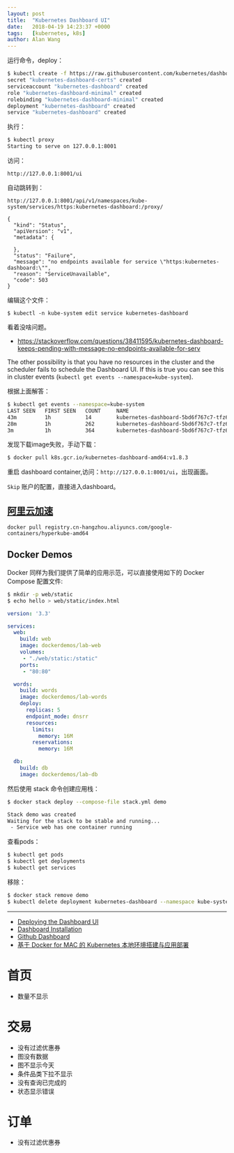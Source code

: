 ```yaml
---
layout: post
title:  "Kubernetes Dashboard UI"
date:   2018-04-19 14:23:37 +0000
tags:   [kubernetes, k8s]
author: Alan Wang
---
```


运行命令，deploy：
```sh
$ kubectl create -f https://raw.githubusercontent.com/kubernetes/dashboard/master/src/deploy/recommended/kubernetes-dashboard.yaml
secret "kubernetes-dashboard-certs" created
serviceaccount "kubernetes-dashboard" created
role "kubernetes-dashboard-minimal" created
rolebinding "kubernetes-dashboard-minimal" created
deployment "kubernetes-dashboard" created
service "kubernetes-dashboard" created
```

执行：
```sh
$ kubectl proxy
Starting to serve on 127.0.0.1:8001
```

访问：
```
http://127.0.0.1:8001/ui
```

自动跳转到：
```
http://127.0.0.1:8001/api/v1/namespaces/kube-system/services/https:kubernetes-dashboard:/proxy/
```
```
{
  "kind": "Status",
  "apiVersion": "v1",
  "metadata": {
    
  },
  "status": "Failure",
  "message": "no endpoints available for service \"https:kubernetes-dashboard:\"",
  "reason": "ServiceUnavailable",
  "code": 503
}
```

编辑这个文件：
```
$ kubectl -n kube-system edit service kubernetes-dashboard
```

看着没啥问题。


- https://stackoverflow.com/questions/38411595/kubernetes-dashboard-keeps-pending-with-message-no-endpoints-available-for-serv

The other possibility is that you have no resources in the cluster and the scheduler fails to schedule the Dashboard UI. If this is true you can see this in cluster events (`kubectl get events --namespace=kube-system`).

根据上面解答：

```sh
$ kubectl get events --namespace=kube-system
LAST SEEN   FIRST SEEN   COUNT     NAME                                                     KIND      SUBOBJECT                               TYPE      REASON    SOURCE                        MESSAGE
43m         1h           14        kubernetes-dashboard-5bd6f767c7-tfz6k.1526c8d91d9b3023   Pod       spec.containers{kubernetes-dashboard}   Warning   Failed    kubelet, docker-for-desktop   Failed to pull image "k8s.gcr.io/kubernetes-dashboard-amd64:v1.8.3": rpc error: code = Unknown desc = Error response from daemon: Get https://k8s.gcr.io/v2/: net/http: request canceled while waiting for connection (Client.Timeout exceeded while awaiting headers)
28m         1h           262       kubernetes-dashboard-5bd6f767c7-tfz6k.1526c8d9549de21b   Pod       spec.containers{kubernetes-dashboard}   Normal    BackOff   kubelet, docker-for-desktop   Back-off pulling image "k8s.gcr.io/kubernetes-dashboard-amd64:v1.8.3"
3m          1h           364       kubernetes-dashboard-5bd6f767c7-tfz6k.1526c8d9549e13de   Pod       spec.containers{kubernetes-dashboard}   Warning   Failed    kubelet, docker-for-desktop   Error: ImagePullBackOff
```

发现下载image失败，手动下载：
```sh
$ docker pull k8s.gcr.io/kubernetes-dashboard-amd64:v1.8.3
```

重启 dashboard container,访问：`http://127.0.0.1:8001/ui`，出现画面。

`Skip` 账户的配置，直接进入dashboard。

## [阿里云加速](https://dev.aliyun.com/detail.html?spm=5176.100239.blogcont71037.14.mqVzEj&repoId=12625)

```
docker pull registry.cn-hangzhou.aliyuncs.com/google-containers/hyperkube-amd64
```

## Docker Demos

Docker 同样为我们提供了简单的应用示范，可以直接使用如下的 Docker Compose 配置文件:

```sh
$ mkdir -p web/static
$ echo hello > web/static/index.html
```

```yml
version: '3.3'

services:
  web:
    build: web
    image: dockerdemos/lab-web
    volumes:
     - "./web/static:/static"
    ports:
     - "80:80"

  words:
    build: words
    image: dockerdemos/lab-words
    deploy:
      replicas: 5
      endpoint_mode: dnsrr
      resources:
        limits:
          memory: 16M
        reservations:
          memory: 16M

  db:
    build: db
    image: dockerdemos/lab-db
```

然后使用 stack 命令创建应用栈：

```sh
$ docker stack deploy --compose-file stack.yml demo

Stack demo was created
Waiting for the stack to be stable and running...
 - Service web has one container running
```

查看pods：

```sh
$ kubectl get pods
$ kubectl get deployments
$ kubectl get services
```

移除：
```sh
$ docker stack remove demo
$ kubectl delete deployment kubernetes-dashboard --namespace kube-system
```

---
- [Deploying the Dashboard UI](https://kubernetes.io/docs/tasks/access-application-cluster/web-ui-dashboard/#deploying-the-dashboard-ui)
- [Dashboard Installation](https://github.com/kubernetes/dashboard/wiki/Installation#recommended-setup)
- [Github Dashboard](https://github.com/kubernetes/dashboard/blob/master/README.md#getting-started)
- [基于 Docker for MAC 的 Kubernetes 本地环境搭建与应用部署](https://segmentfault.com/a/1190000012850396)





# 首页
- 数量不显示

# 交易
- 没有过滤优惠券
- 图没有数据
- 图不显示今天
- 条件品类下拉不显示
- 没有查询已完成的
- 状态显示错误

# 订单
- 没有过滤优惠券


